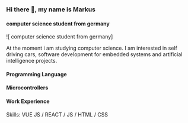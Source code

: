 ### Hi there 👋, my name is Markus
####  computer science student from germany
![ computer science student from germany]


At the moment i am studying computer science. I am interested in self driving cars, software development for embedded systems and artificial intelligence projects.

#### Programming Language

#### Microcontrollers

#### Work Experience

Skills: VUE JS / REACT / JS / HTML / CSS
 





<!---
Atomic456/Atomic456 is a ✨ special ✨ repository because its `README.md` (this file) appears on your GitHub profile.
You can click the Preview link to take a look at your changes.
--->
